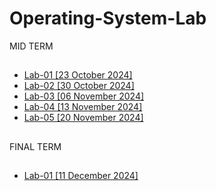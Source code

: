 # Operating-System-Lab
MID TERM
##
- [Lab-01 [23 October 2024]](https://github.com/encodeshohan/Operating-System-Lab/tree/main/Windows-Terminal-23-Oct)
- [Lab-02 [30 October 2024]](https://github.com/encodeshohan/Operating-System-Lab/tree/main/Linux-Terminal-30-Oct)
- [Lab-03 [06 November 2024]](https://github.com/encodeshohan/Operating-System-Lab/tree/main/Linux-Terminal-06-Nov)
- [Lab-04 [13 November 2024]](https://github.com/encodeshohan/Operating-System-Lab/tree/main/Linux-Terminal-13-Nov)
- [Lab-05 [20 November 2024]](https://github.com/encodeshohan/Operating-System-Lab/tree/main/Linux-Terminal-20-Nov)
##
FINAL TERM
##
- [Lab-01 [11 December 2024]](https://github.com/encodeshohan/Operating-System-Lab/tree/main/Linux-Terminal-11-Dec)
